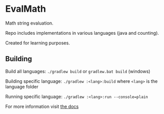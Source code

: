 # EvalMath

Math string evaluation.

Repo includes implementations in various languages (java and counting).

Created for learning purposes.


## Building

Build all languages: `./gradlew build` or `gradlew.bat build` (windows)

Building specific language: `./gradlew :<lang>:build` where `<lang>` is the language folder

Running specific language: `./gradlew :<lang>:run --console=plain`

For more information visit [the docs](https://docs.gradle.org/current/userguide/userguide.html)